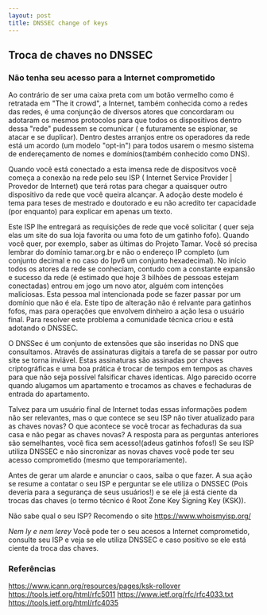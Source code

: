 ```yaml
---
layout: post
title: DNSSEC change of keys
---
```


## Troca de chaves no DNSSEC
### Não tenha seu acesso para a Internet comprometido

Ao contrário de ser uma caixa preta com um botão vermelho como é retratada em "The it crowd", a Internet, também conhecida como a redes das redes, é uma conjunção de diversos atores que concordaram ou adotaram os mesmos protocolos para que todos os dispositivos dentro dessa "rede" pudessem se comunicar ( e futuramente se espionar, se atacar e se duplicar). Dentro destes arranjos entre os operadores da rede está um acordo (um modelo "opt-in") para todos usarem o mesmo sistema de endereçamento de nomes e domínios(também conhecido como DNS).

Quando você está conectado a esta imensa rede de dispositvos você começa a conexão na rede pelo seu ISP ( Internet Service Provider | Provedor de Internet)	que terá rotas para chegar a quaisquer outro dispositivo da rede que você queira alcançar. A adoção deste modelo é tema para teses de mestrado e doutorado e eu não acredito ter capacidade (por enquanto) para explicar em apenas um texto.

Este ISP lhe entregará as requisições de rede que você solicitar ( quer seja elas um site do sua loja favorita ou uma foto de um gatinho fofo). Quando você quer, por exemplo, saber as últimas do Projeto Tamar. Você só precisa lembrar do domínio tamar.org.br e não o endereço IP completo (um conjunto decimal e no caso do Ipv6 um conjunto hexadecimal).
No início todos os atores da rede se conheciam, contudo com a constante expansão e sucesso da rede (é estimado que hoje 3 bilhões de pessoas estejam conectadas) entrou em jogo um novo ator, alguém com intenções maliciosas. Esta pessoa mal intencionada pode se fazer passar por um domínio que não é ela. Este tipo de alteração não é relvante para gatinhos fofos, mas para operações que envolvem dinheiro a ação lesa o usuário final. Para resolver este problema a comunidade técnica criou e está adotando o DNSSEC. 

O DNSSec é um conjunto de extensões que são inseridas no DNS que consultamos. Através de assinaturas digitais a tarefa de se passar por outro site se torna inviável. Estas assinaturas são assinadas por chaves criptográficas e uma boa prática é trocar de tempos em tempos as chaves para que não seja possível falsificar chaves identicas. Algo parecido ocorre quando alugamos um apartamento e trocamos as chaves e fechaduras de entrada do apartamento.

Talvez para um usuário final de Internet todas essas informações podem não ser relevantes, mas o que contece se seu ISP não tiver atualizado para as chaves novas? O que acontece se você trocar as fechaduras da sua casa e não pegar as chaves novas? A resposta para as perguntas anteriores são semelhantes, você fica sem acesso!(adeus gatinhos fofos!) Se seu ISP utiliza DNSSEC e não sincronizar as novas chaves você pode ter seu acesso comprometido (mesmo que temporariamente).

Antes de gerar um alarde e anunciar o caos,  saiba o que fazer. A sua ação se resume a contatar o seu ISP e perguntar se ele utiliza o DNSSEC (Pois deveria para a segurança de seus usuários!) e se ele já está ciente da trocas das chaves (o termo técnico é Root Zone Key Signing Key (KSK)).

Não sabe qual o seu ISP? Recomendo o site https://www.whoismyisp.org/

*Nem ly e nem lerey*
Você pode ter o seu acesos a Internet comprometido, consulte seu ISP e veja se ele utiliza DNSSEC e caso positivo se ele está ciente da troca das chaves.

### Referências
https://www.icann.org/resources/pages/ksk-rollover
https://tools.ietf.org/html/rfc5011
https://www.ietf.org/rfc/rfc4033.txt
https://tools.ietf.org/html/rfc4035
